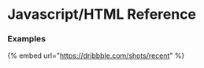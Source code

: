 # Javascript/HTML Reference



### Examples

{% embed url="https://dribbble.com/shots/recent" %}



